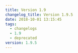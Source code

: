 ```yaml
---
title: Version 1.9
changelog_title: Version 1.9.5
date: 2018-10-01 13:15:45
tags:
  - changelogs
  - 1.9
  - deprecated
version: 1.9.5
---
```


<script src="https://gist.github.com/spinnaker-release/d24a2c737db49dda644169cf5fe6d56e.js"/>
